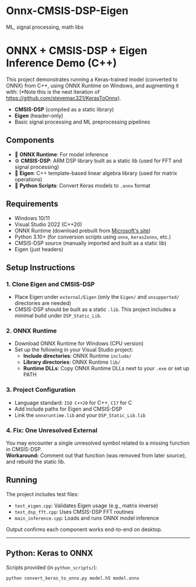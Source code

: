 # Onnx-CMSIS-DSP-Eigen
ML, signal processing, math libs
# ONNX + CMSIS-DSP + Eigen Inference Demo (C++)

This project demonstrates running a Keras-trained model (converted to ONNX) from C++, using ONNX Runtime on Windows, and augmenting it with:
(*Note this is the next iteration of https://github.com/stevemac321/KerasToOnnx).
- **CMSIS-DSP** (compiled as a static library)
- **Eigen** (header-only)
- Basic signal processing and ML preprocessing pipelines

## Components

- 🧠 **ONNX Runtime**: For model inference
- ⚙️ **CMSIS-DSP**: ARM DSP library built as a static lib (used for FFT and signal processing)
- 📐 **Eigen**: C++ template-based linear algebra library (used for matrix operations)
- 🐍 **Python Scripts**: Convert Keras models to `.onnx` format

## Requirements

- Windows 10/11
- Visual Studio 2022 (C++20)
- ONNX Runtime (download prebuilt from [Microsoft's site](https://onnxruntime.ai/))
- Python 3.10+ (for conversion scripts using `onnx`, `keras2onnx`, etc.)
- CMSIS-DSP source (manually imported and built as a static lib)
- Eigen (just headers)

## Setup Instructions

### 1. **Clone Eigen and CMSIS-DSP**

- Place Eigen under `external/Eigen` (only the `Eigen/` and `unsupported/` directories are needed)
- CMSIS-DSP should be built as a static `.lib`. This project includes a minimal build under `DSP_Static_Lib`.

### 2. **ONNX Runtime**

- Download ONNX Runtime for Windows (CPU version)
- Set up the following in your Visual Studio project:
  - **Include directories**: ONNX Runtime `include/`
  - **Library directories**: ONNX Runtime `lib/`
  - **Runtime DLLs**: Copy ONNX Runtime DLLs next to your `.exe` or set up PATH

### 3. **Project Configuration**

- Language standard: `ISO C++20` for C++, `C17` for C
- Add include paths for Eigen and CMSIS-DSP
- Link the `onnxruntime.lib` and your `DSP_Static_Lib.lib`

### 4. **Fix: One Unresolved External**

You may encounter a single unresolved symbol related to a missing function in CMSIS-DSP.  
**Workaround:** Comment out that function (was removed from later source), and rebuild the static lib.

## Running

The project includes test files:
- `test_eigen.cpp`: Validates Eigen usage (e.g., matrix inverse)
- `test_dsp_fft.cpp`: Uses CMSIS-DSP FFT routines
- `main_inference.cpp`: Loads and runs ONNX model inference

Output confirms each component works end-to-end on desktop.

---

## Python: Keras to ONNX

Scripts provided (in `python_scripts/`):

```bash
python convert_keras_to_onnx.py model.h5 model.onnx
